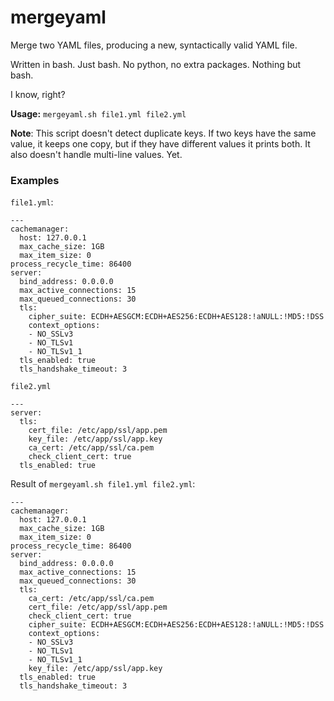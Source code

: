 # mergeyaml
Merge two YAML files, producing a new, syntactically valid YAML file. 

Written in bash. Just bash. No python, no extra packages. Nothing but bash.

I know, right?

**Usage:** `mergeyaml.sh file1.yml file2.yml`

**Note**: This script doesn't detect duplicate keys. If two keys have the same value, it keeps one copy, but if they have different values it prints both. It also doesn't handle multi-line values. Yet.

### Examples
`file1.yml`:
```
---
cachemanager:
  host: 127.0.0.1
  max_cache_size: 1GB
  max_item_size: 0
process_recycle_time: 86400
server:
  bind_address: 0.0.0.0
  max_active_connections: 15
  max_queued_connections: 30
  tls:
    cipher_suite: ECDH+AESGCM:ECDH+AES256:ECDH+AES128:!aNULL:!MD5:!DSS
    context_options:
    - NO_SSLv3
    - NO_TLSv1
    - NO_TLSv1_1
  tls_enabled: true
  tls_handshake_timeout: 3
```
`file2.yml`
```
---
server:
  tls:
    cert_file: /etc/app/ssl/app.pem
    key_file: /etc/app/ssl/app.key
    ca_cert: /etc/app/ssl/ca.pem
    check_client_cert: true
  tls_enabled: true
```
Result of `mergeyaml.sh file1.yml file2.yml`:
```
---
cachemanager:
  host: 127.0.0.1
  max_cache_size: 1GB
  max_item_size: 0
process_recycle_time: 86400
server:
  bind_address: 0.0.0.0
  max_active_connections: 15
  max_queued_connections: 30
  tls:
    ca_cert: /etc/app/ssl/ca.pem
    cert_file: /etc/app/ssl/app.pem
    check_client_cert: true
    cipher_suite: ECDH+AESGCM:ECDH+AES256:ECDH+AES128:!aNULL:!MD5:!DSS
    context_options:
    - NO_SSLv3
    - NO_TLSv1
    - NO_TLSv1_1
    key_file: /etc/app/ssl/app.key
  tls_enabled: true
  tls_handshake_timeout: 3
```
